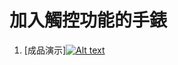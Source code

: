 # 加入觸控功能的手錶
1. [成品演示][![Alt text](https://img.youtube.com/vi/VIDEO_ID/0.jpg)](https://www.youtube.com/watch?v=xcaWyDtn74M)